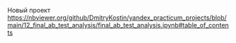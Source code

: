 Новый проект
https://nbviewer.org/github/DmitryKostin/yandex_practicum_projects/blob/main/12_final_ab_test_analysis/final_ab_test_analysis.ipynb#table_of_contents
